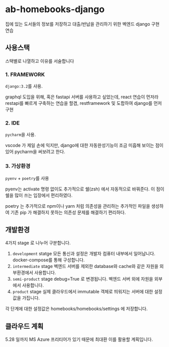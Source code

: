 # ab-homebooks-django
집에 있는 도서들의 정보를 저장하고 대출/반납을 관리하기 위한 벡엔드 django 구현 연습

## 사용스택
스택별로 나열하고 이유를 서술합니다

### 1. FRAMEWORK 

`django:3.2`를 사용. 

graphql 도입을 위해, 혹은 fastapi 서버를 사용하고 싶었는데, react 연습이 먼저라 restapi를 빠르게 구축하는 연습을 할겸, restframework 및 도합하여 django를 먼저 구현

### 2. IDE
`pycharm`을 사용.

vscode 가 제일 손에 익지만, django에 대한 자동완성기능이 조금 미흡해 보이는 점이 있어 pycharm을 써보려고 한다.

### 3. 가상환경

`pyenv` + `poetry`를 사용

pyenv는 activate 명령 없이도 추가적으로 쉘(zsh) 에서 자동적으로 바꿔준다. 이 점이 쉘을 많이 쓰는 입장에서 편리하였다.

poetry 는 추가적으로 npm이나 yarn 처럼 의존성을 관리하는 추가적인 파일을 생성하여 기존 pip 가 해결하지 못하는 의존성 문제를 해결하기 편리하다.



## 개발환경

4가지 stage 로 나누어 구분합니다.

1. `development` statge
   모든 통신과 설정은 개발자 컴퓨터 내부에서 일어납니다. docker-compose를 통해 구성합니다.
2. `intermediate` stage
   벡엔드 서버를 제외한 database와 cache와 같은 자원을 외부환경에서 사용합니다.
3. `semi-product` stage
   debug=True 로 변경됩니다. 벡엔드 서버 외에 자원을 외부에서 사용합니다.
4. `product` stage
   실제 클라우드에서 immutable 객체로 띄워지는 서버에 대한 설정값을 가집니다.

각 단계에 대한 설정값은 homebooks/homebooks/settings 에 저장합니다.



## 클라우드 계획

5.28 일까지 MS Azure 프리티어가 있기 때문에 최대환 이를 활용할 계획입니다.

